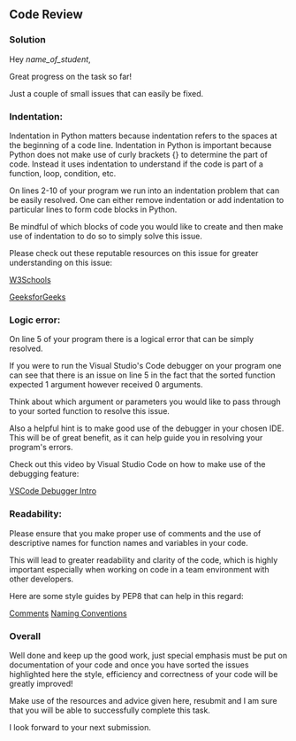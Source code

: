 ## Code Review

### Solution

Hey *name_of_student*,

Great progress on the task so far! 

Just a couple of small issues that can easily be fixed.

### Indentation:

Indentation in Python matters because indentation refers to the spaces at the beginning of a code line.
Indentation in Python is important because Python does not make use of curly brackets {} to determine the part of code. Instead it uses indentation to understand if the code is part of a function, loop, condition, etc.

On lines 2-10 of your program we run into an indentation problem that can be easily resolved. One can either remove indentation or add indentation to particular lines to form code blocks in Python.

Be mindful of which blocks of code you would like to create and then make use of indentation to do so to simply solve this issue.

Please check out these reputable resources on this issue for greater understanding on this issue:

[W3Schools](https://www.w3schools.com/python/gloss_python_indentation.asp#:~:text=Indentation%20refers%20to%20the%20spaces,indicate%20a%20block%20of%20code.)

[GeeksforGeeks](https://www.geeksforgeeks.org/indentation-in-python/)

### Logic error:

On line 5 of your program there is a logical error that can be simply resolved. 

If you were to run the Visual Studio's Code debugger on your program one can see that there is an issue on line 5 in the fact that the sorted function expected 1 argument however received 0 arguments.

Think about which argument or parameters you would like to pass through to your sorted function to resolve this issue.

Also a helpful hint is to make good use of the debugger in your chosen IDE. This will be of great benefit, as it can help guide you in resolving your program's errors.

Check out this video by Visual Studio Code on how to make use of the debugging feature:

[VSCode Debugger Intro](https://code.visualstudio.com/docs/introvideos/debugging)

### Readability:

Please ensure that you make proper use of comments and the use of descriptive names for function names and variables in your code. 

This will lead to greater readability and clarity of the code, which is highly important especially when working on code in a team environment with other developers. 

Here are some style guides by PEP8 that can help in this regard:

[Comments](https://peps.python.org/pep-0008/#comments)
[Naming Conventions](https://peps.python.org/pep-0008/#naming-conventions)

### Overall
Well done and keep up the good work, just special emphasis must be put on documentation of your code and once you have sorted the issues highlighted here the style, efficiency and correctness of your code will be greatly improved! 

Make use of the resources and advice given here, resubmit and I am sure that you will be able to successfully complete this task.

I look forward to your next submission.
